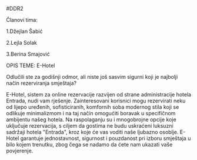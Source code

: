 ﻿#DDR2

Članovi tima:
 

 1.Džejlan Šabić

 2.Lejla Solak 

 3.Berina Smajović 


OPIS TEME: E-Hotel

Odlučili ste za godišnji odmor, ali niste još sasvim sigurni koji je najbolji način rezerviranja smještaja?

  E-Hotel, sistem za online rezervacije razvijen od strane administracije hotela Entrada, nudi vam rješenje.
Zainteresovani korisnici mogu rezervirati neku od lijepo uređenih, sofisticiranih, komfornih soba modernog stila koji se odlikuje minimalizmom 
i na taj način omogućiti boravak u specifičnom ambijentu našeg hotela.
Na raspolaganju su i mnogobrojne opcije koje uključuje rezervacija, s ciljem da gostima ne budu uskraćeni luksuzni sadržaji hotela "Entrada",
kroz koje će vas voditi naše ljubazno osoblje.
E-Hotel garantuje jednostavnost, sigurnost i pouzdanost pri izboru smještaja u bilo kojem trenutku, zbog čega se nadamo da ćete nam ukazati vaše povjerenje.
